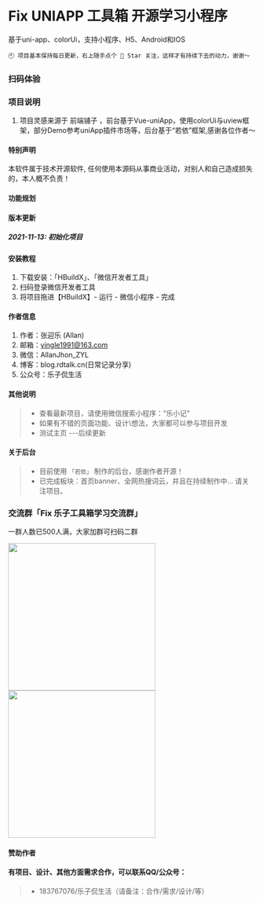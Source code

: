 # Fix UNIAPP 工具箱 开源学习小程序


基于uni-app、colorUi，支持小程序、H5、Android和IOS

```
🕙 项目基本保持每日更新，右上随手点个 🌟 Star 关注，这样才有持续下去的动力，谢谢～
```

### 扫码体验

### 项目说明

1.  项目灵感来源于 前端铺子 ，前台基于Vue-uniApp，使用colorUi与uview框架，部分Demo参考uniApp插件市场等，后台基于“若依”框架,感谢各位作者～

#### 特别声明
本软件属于技术开源软件, 任何使用本源码从事商业活动，对别人和自己造成损失的，本人概不负责！

#### 功能规划

#### 版本更新

##### 2021-11-13: 初始化项目


#### 安装教程

1.  下载安装：「HBuildX」、「微信开发者工具」
2.  扫码登录微信开发者工具
3.  将项目拖进【HBuildX】- 运行 - 微信小程序 - 完成


#### 作者信息

1.  作者：张迎乐 (Allan)
2.  邮箱：yingle1991@163.com
3.  微信：AllanJhon_ZYL
4.  博客：blog.rdtalk.cn(日常记录分享)
5.  公众号：乐子侃生活


#### 其他说明
> *  查看最新项目，请使用微信搜索小程序：“乐小记”
> *  如果有不错的页面功能、设计\想法，大家都可以参与项目开发
> *  测试主页 ---后续更新

#### 关于后台
> *  目前使用 `「若依」` 制作的后台，感谢作者开源！
> *  已完成板块：首页banner、全网热搜词云，并且在持续制作中... 请关注项目。



### 交流群「Fix 乐子工具箱学习交流群」
<p>一群人数已500人满，大家加群可扫码二群</p>

<img src="https://zhoukaiwen.com/img/WechatIMG1320.jpeg" width="300px" />
<img src="https://zhoukaiwen.com/img/WechatIMG1319.jpeg" width="300px" />
</p>


#### 赞助作者


#### 有项目、设计、其他方面需求合作，可以联系QQ/公众号：
> *  183767076/乐子侃生活（请备注：合作/需求/设计/等）
